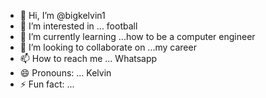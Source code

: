 - 👋 Hi, I’m @bigkelvin1
- 👀 I’m interested in ... football 
- 🌱 I’m currently learning ...how to be a computer engineer 
- 💞️ I’m looking to collaborate on ...my career 
- 📫 How to reach me ... Whatsapp 
- 😄 Pronouns: ... Kelvin 
- ⚡ Fun fact: ...

<!---
bigkelvin1/bigkelvin1 is a ✨ special ✨ repository because its `README.md` (this file) appears on your GitHub profile.
You can click the Preview link to take a look at your changes.
--->

